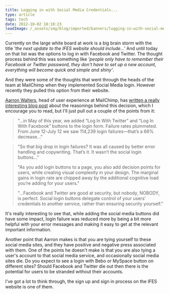 ```yaml
---
title: Logging in with Social Media Credentials...
type: article
tags: tech
date: 2012-10-02 18:18:23
leadImage: /_assets/img/blog/imported/banners/logging-in-with-social-media-credentials.jpg
---
```


<p> Currently on the large white board at work is a big brain storm with the title&nbsp;<em>&#39;the next update to the IFES website should include...&#39;</em> And until today on that list was the options to log in with Facebook and Twitter. The thought process behind this was something like <em>&#39;people only have to remember their Facebook or Twitter password, they don&#39;t have to set up a new account, everything will become quick and simple and shiny&#39;</em>.</p><p> And they were some of the thoughts that went through the heads of the team at MailChimp when they implemented Social Media login. However recently they pulled this option from their website.</p><p> <a href="http://aarronwalter.com/">Aarron Walters</a>, head of user experience at MailChimp, has <a href="http://blog.mailchimp.com/social-login-buttons-arent-worth-it/">written a really interesting blog post</a> about the reasonings behind this decision, which I encourage you to read, but I&#39;ll just pull out a couple of the points from it:</p><blockquote> <p> &quot;...in May of this year, we added &ldquo;Log In With Twitter&rdquo; and &ldquo;Log In With Facebook&rdquo; buttons to the login form. Failure rates plummeted. From June 12-July 12 we saw 114,239 login failures&mdash;that&rsquo;s a 66% decrease...&quot;</p></blockquote><blockquote> <p> &quot;So that big drop in login failures? It was all caused by better error handling and copywriting. That&rsquo;s it. It wasn&rsquo;t the social login buttons...&quot;</p> <p> &quot;As you add login buttons to a page, you also add decision points for users, while creating visual complexity in your design. The marginal gains in login rate are chipped away by the additional cognitive load you&rsquo;re adding for your users.&quot;</p> <p> &quot;...Facebook and Twitter are good at security, but nobody, NOBODY, is perfect. Social login buttons delegate control of your users&rsquo; credentials to another service, rather than ensuring security yourself.&quot;</p></blockquote><p> It&#39;s really interesting to see that, while adding the social media buttons did have some impact, login failure was reduced more by being a bit more helpful with your error messages and making it easy to get at the relevant important information.</p><p> Another point that Aarron makes is that you are tying yourself to these social media sites, and they have positive and negative press associated with them. One of the points he doesn&#39;t make is that you are also tying a user&#39;s account to that social media service, and occasionally social media sites die. Do you expect to see a login with Bebo or MySpace button on different sites? Should Facebook and Twitter die out then there is the potential for users to be stranded without their accounts.</p><p> I&#39;ve got a lot to think through, the sign up and sign in process on the IFES website is one of them.</p>

